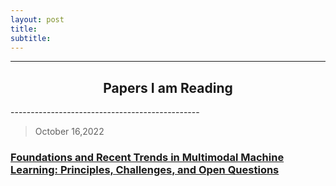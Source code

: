 ```yaml
---
layout: post
title: 
subtitle: 
---
```


<hr>

<h2 align='center'> Papers I am Reading </h2>
-----------------------------------------------

> October 16,2022
### [Foundations and Recent Trends in Multimodal Machine Learning: Principles, Challenges, and Open Questions](https://ar5iv.org/abs/2209.03430)
